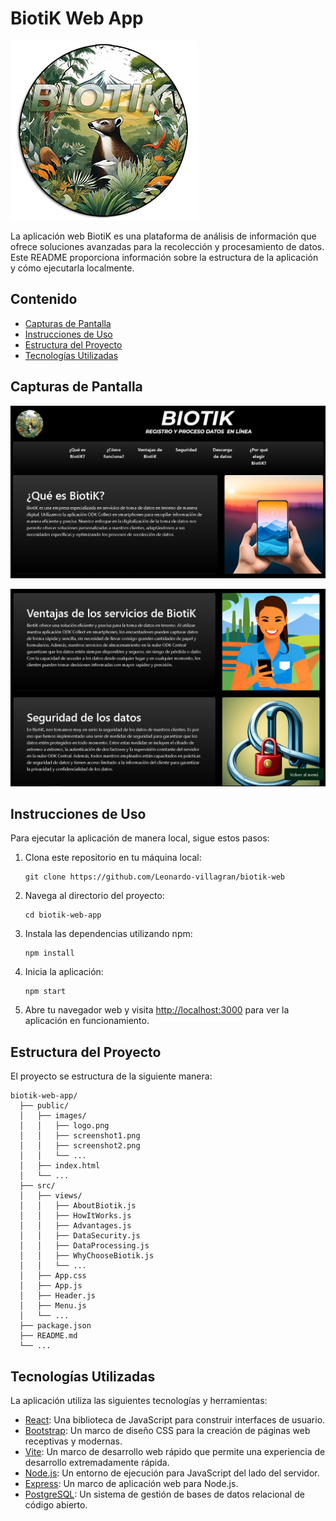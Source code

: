 # BiotiK Web App

![BiotiK Logo](https://github.com/Leonardo-villagran/biotik-web/blob/main/public/images/logo.png?raw=true)

La aplicación web BiotiK es una plataforma de análisis de información que ofrece soluciones avanzadas para la recolección y procesamiento de datos. Este README proporciona información sobre la estructura de la aplicación y cómo ejecutarla localmente.

## Contenido

- [Capturas de Pantalla](#capturas-de-pantalla)
- [Instrucciones de Uso](#instrucciones-de-uso)
- [Estructura del Proyecto](#estructura-del-proyecto)
- [Tecnologías Utilizadas](#tecnologías-utilizadas)

## Capturas de Pantalla

![Pantalla de Inicio](https://github.com/Leonardo-villagran/biotik-web/blob/main/public/images/screenshot1.png?raw=true)


![Proceso de Trabajo](https://github.com/Leonardo-villagran/biotik-web/blob/main/public/images/screenshot2.png?raw=true)


## Instrucciones de Uso

Para ejecutar la aplicación de manera local, sigue estos pasos:

1. Clona este repositorio en tu máquina local:

   ```shell
   git clone https://github.com/Leonardo-villagran/biotik-web
   ```

2. Navega al directorio del proyecto:

   ```shell
   cd biotik-web-app
   ```

3. Instala las dependencias utilizando npm:

   ```shell
   npm install
   ```

4. Inicia la aplicación:

   ```shell
   npm start
   ```

5. Abre tu navegador web y visita [http://localhost:3000](http://localhost:3000) para ver la aplicación en funcionamiento.

## Estructura del Proyecto

El proyecto se estructura de la siguiente manera:

```
biotik-web-app/
  ├── public/
  │   ├── images/
  │   │   ├── logo.png
  │   │   ├── screenshot1.png
  │   │   ├── screenshot2.png
  │   │   └── ...
  │   ├── index.html
  │   └── ...
  ├── src/
  │   ├── views/
  │   │   ├── AboutBiotik.js
  │   │   ├── HowItWorks.js
  │   │   ├── Advantages.js
  │   │   ├── DataSecurity.js
  │   │   ├── DataProcessing.js
  │   │   ├── WhyChooseBiotik.js
  │   │   └── ...
  │   ├── App.css
  │   ├── App.js
  │   ├── Header.js
  │   ├── Menu.js
  │   └── ...
  ├── package.json
  ├── README.md
  └── ...
```

## Tecnologías Utilizadas

La aplicación utiliza las siguientes tecnologías y herramientas:

- [React](https://reactjs.org/): Una biblioteca de JavaScript para construir interfaces de usuario.
- [Bootstrap](https://getbootstrap.com/): Un marco de diseño CSS para la creación de páginas web receptivas y modernas.
- [Vite](https://vitejs.dev/): Un marco de desarrollo web rápido que permite una experiencia de desarrollo extremadamente rápida.
- [Node.js](https://nodejs.org/): Un entorno de ejecución para JavaScript del lado del servidor.
- [Express](https://expressjs.com/): Un marco de aplicación web para Node.js.
- [PostgreSQL](https://www.postgresql.org/): Un sistema de gestión de bases de datos relacional de código abierto.
